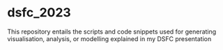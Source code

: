 # dsfc_2023

This repository entails the scripts and code snippets used for generating visualisation, analysis, or modelling explained in my DSFC presentation 